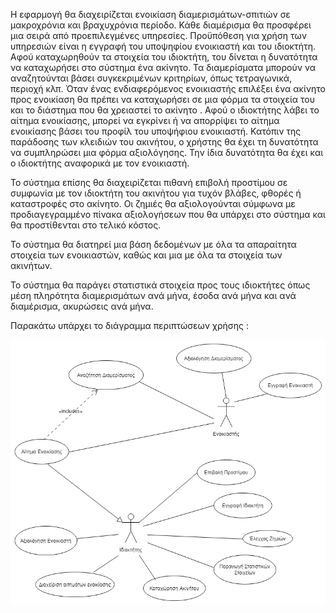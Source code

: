 Η εφαρμογή θα διαχειρίζεται ενοικίαση διαμερισμάτων-σπιτιών σε μακροχρόνια και βραχυχρόνια περίοδο. Κάθε διαμέρισμα θα προσφέρει μια σειρά από προεπιλεγμένες υπηρεσίες.
Προϋπόθεση για χρήση των υπηρεσιών είναι η εγγραφή του υποψηφίου ενοικιαστή και του ιδιοκτήτη. Αφού καταχωρηθούν τα στοιχεία του ιδιοκτήτη, του δίνεται η δυνατότητα να καταχωρήσει στο σύστημα ένα ακίνητο. Τα διαμερίσματα μπορούν να αναζητούνται βάσει συγκεκριμένων κριτηρίων, όπως τετραγωνικά, περιοχή κλπ.
 Όταν ένας ενδιαφερόμενος ενοικιαστής επιλέξει ένα ακίνητο προς ενοικίαση θα πρέπει να καταχωρήσει σε μια φόρμα τα στοιχεία του και το διάστημα που θα χρειαστεί το ακίνητο .
Αφού ο ιδιοκτήτης λάβει το αίτημα ενοικίασης, μπορεί να εγκρίνει ή να απορρίψει το αίτημα ενοικίασης βάσει του προφίλ του υποψήφιου ενοικιαστή.
Κατόπιν της παράδοσης των κλειδιών του ακινήτου, ο χρήστης θα έχει τη δυνατότητα να συμπληρώσει μια φόρμα αξιολόγησης. Την ίδια δυνατότητα θα έχει και ο ιδιοκτήτης αναφορικά με τον ενοικιαστή.

Το σύστημα επίσης θα διαχειρίζεται πιθανή επιβολή προστίμου σε συμφωνία με τον ιδιοκτήτη του ακινήτου για τυχόν βλάβες, φθορές ή καταστροφές στο ακίνητο. Οι ζημιές θα αξιολογούνται σύμφωνα με προδιαγεγραμμένο πίνακα αξιολογήσεων που θα υπάρχει στο σύστημα και θα προστίθενται στο τελικό κόστος. 

Το σύστημα θα διατηρεί μια βάση δεδομένων με όλα τα απαραίτητα στοιχεία των ενοικιαστών, καθώς και μια με όλα τα στοιχεία των ακινήτων. 

Το σύστημα θα παράγει στατιστικά στοιχεία προς τους ιδιοκτήτες όπως μέση πληρότητα διαμερισμάτων ανά μήνα, έσοδα ανά μήνα και ανά διαμέρισμα, ακυρώσεις ανά μήνα.


 Παρακάτω υπάρχει το διάγραμμα περιπτώσεων χρήσης :
 
 
 
 ![](R1.png)

